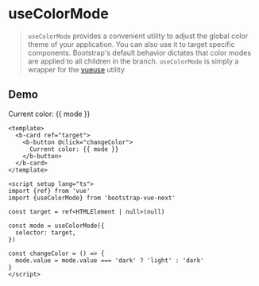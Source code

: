 # useColorMode

> `useColorMode` provides a convenient utility to adjust the global color theme of your application. You can also use it to target specific components. Bootstrap's default behavior dictates that color modes are applied to all children in the branch. `useColorMode` is simply a wrapper for the [vueuse](https://vueuse.org/core/useColorMode/#usecolormode) utility

## Demo

<b-card ref="target">
  <b-button @click="changeColor">
    Current color: {{ mode }}
  </b-button>
</b-card>

```vue-html
<template>
  <b-card ref="target">
    <b-button @click="changeColor">
      Current color: {{ mode }}
    </b-button>
  </b-card>
</template>

<script setup lang="ts">
import {ref} from 'vue'
import {useColorMode} from 'bootstrap-vue-next'

const target = ref<HTMLElement | null>(null)

const mode = useColorMode({
  selector: target,
})

const changeColor = () => {
  mode.value = mode.value === 'dark' ? 'light' : 'dark'
}
</script>
```

<script setup lang="ts">
import {ref} from 'vue'
import {useColorMode, BCard, BButton} from 'bootstrap-vue-next'

const target = ref<HTMLElement | null>(null)

const mode = useColorMode({
  selector: target,
})

const changeColor = () => {
  mode.value = mode.value === 'dark' ? 'light' : 'dark'
}
</script>

